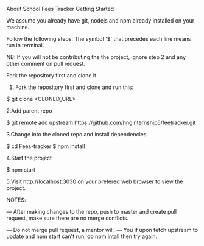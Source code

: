 About School Fees Tracker
Getting Started

We assume you already have git, nodejs and npm already installed on your machine.

Follow the following steps: The symbol '$' that precedes each line means run in terminal.

NB: If you will not be contributing the the project, ignore step 2 and any other comment on pull request.

Fork the repository first and clone it

1. Fork the repository first and clone and run this:

$ git clone <CLONED_URL>

2.Add parent repo

$ git remote add upstream https://github.com/hnginternship5/feetracker.git

3.Change into the cloned repo and install dependencies

$ cd Fees-tracker
$ npm install

4.Start the project

$ npm start

5.Visit http://localhost:3030 on your prefered web browser to view the project.

NOTES:

— After making changes to the repo, push to master and create pull request, make sure there are no merge conflicts.

— Do not merge pull request, a mentor will. — You if upon fetch upstream to update and npm start can't run, do npm intall then try again.
